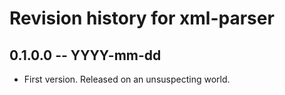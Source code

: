 # Revision history for xml-parser

## 0.1.0.0  -- YYYY-mm-dd

* First version. Released on an unsuspecting world.
